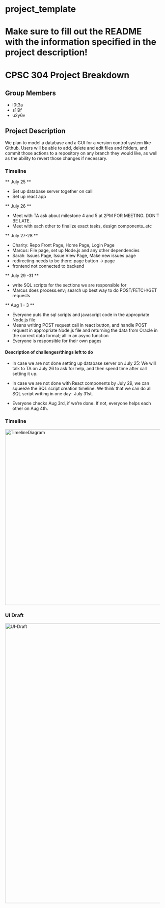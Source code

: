 # project_template
# Make sure to fill out the README with the information specified in the project description!

# CPSC 304 Project Breakdown #

## Group Members ##
* l0t3a
* s1i9f
* u2y6v

## Project Description ##
We plan to model a database and a GUI for a version control system like Github. Users will be able to add, delete and edit files and folders, and commit those actions to a repository on any branch they would like, as well as the ability to revert those changes if necessary.

### Timeline  ###
** July 25 **
* Set up database server together on call
* Set up react app 

** July 26 **
* Meet with TA ask about milestone 4 and 5 at 2PM FOR MEETING. DON’T BE LATE.
* Meet with each other to finalize exact tasks, design components..etc

** July 27-28 **
* Charity: Repo Front Page, Home Page, Login Page
* Marcus: File page, set up Node.js and any other dependencies
* Sarah: Issues Page, Issue View Page, Make new issues page
* redirecting needs to be there: page button -> page
* frontend not connected to backend

** July 29 -31 **
* write SQL scripts for the sections we are responsible for
* Marcus does process.env; search up best way to do POST/FETCH/GET requests

** Aug 1 - 3 **
* Everyone puts the sql scripts and javascript code in the appropriate Node.js file
* Means writing POST request call in react button, and handle POST request in appropriate Node.js file and returning the data from Oracle in the correct data format; all in an async function
* Everyone is responsible for their own pages

#### Description of challenges/things left to do ####
*  In case we are not done setting up database server on July 25: 
We will talk to TA on July 26 to ask for help, and then spend time after call setting it up.

* In case we are not done with React components by July 29, we can squeeze the SQL script creation timeline. We think that we can do all SQL script writing in one day- July 31st. 

* Everyone checks Aug 3rd, if we’re done. If not, everyone helps each other on Aug 4th.

### Timeline ###

<img width="572" alt="TimelineDiagram" src="https://media.github.students.cs.ubc.ca/user/17684/files/29575831-0db6-45ac-9ed7-717b5edb377e">


### UI Draft ###

<img width="910" alt="UI-Draft" src="https://media.github.students.cs.ubc.ca/user/17684/files/f53fdf09-5786-426a-9324-5d383edb80e0">




